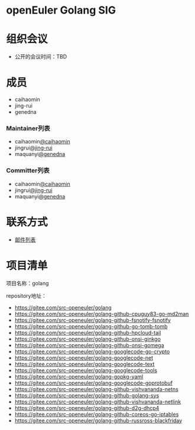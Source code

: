 # openEuler Golang SIG

# 组织会议

- 公开的会议时间：TBD

# 成员

- caihaomin
- jing-rui
- genedna

### Maintainer列表

- caihaomin[@caihaomin](https://gitee.com/caihaomin)
- jingrui[@jing-rui](https://gitee.com/jing-rui)
- maquanyi[@genedna](https://gitee.com/genedna)

### Committer列表

- caihaomin[@caihaomin](https://gitee.com/caihaomin)
- jingrui[@jing-rui](https://gitee.com/jing-rui)
- maquanyi[@genedna](https://gitee.com/genedna)


# 联系方式

- [邮件列表](sig-golang@openeuler.org)

# 项目清单

项目名称：golang

repository地址：
  - https://gitee.com/src-openeuler/golang
  - https://gitee.com/src-openeuler/golang-github-cpuguy83-go-md2man
  - https://gitee.com/src-openeuler/golang-github-fsnotify-fsnotify
  - https://gitee.com/src-openeuler/golang-github-go-tomb-tomb
  - https://gitee.com/src-openeuler/golang-github-hpcloud-tail
  - https://gitee.com/src-openeuler/golang-github-onsi-ginkgo
  - https://gitee.com/src-openeuler/golang-github-onsi-gomega
  - https://gitee.com/src-openeuler/golang-googlecode-go-crypto
  - https://gitee.com/src-openeuler/golang-googlecode-net
  - https://gitee.com/src-openeuler/golang-googlecode-text
  - https://gitee.com/src-openeuler/golang-googlecode-tools
  - https://gitee.com/src-openeuler/golang-gopkg-yaml
  - https://gitee.com/src-openeuler/golang-googlecode-goprotobuf
  - https://gitee.com/src-openeuler/golang-github-vishvananda-netns
  - https://gitee.com/src-openeuler/golang-github-golang-sys
  - https://gitee.com/src-openeuler/golang-github-vishvananda-netlink
  - https://gitee.com/src-openeuler/golang-github-d2g-dhcp4
  - https://gitee.com/src-openeuler/golang-github-coreos-go-iptables
  - https://gitee.com/src-openeuler/golang-github-russross-blackfriday
